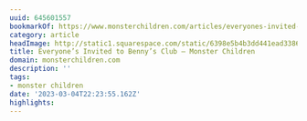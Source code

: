 ```yaml
---
uuid: 645601557
bookmarkOf: https://www.monsterchildren.com/articles/everyones-invited-to-bennys-club
category: article
headImage: http://static1.squarespace.com/static/6398e5b4b3dd441ead33860a/t/63f59ef56393d20b1f49a0a1/1677041415175/Screen+Shot+2023-02-22+at+3.49.43+pm.png?format=1500w
title: Everyone’s Invited to Benny’s Club — Monster Children
domain: monsterchildren.com
description: ''
tags:
- monster children
date: '2023-03-04T22:23:55.162Z'
highlights:
---
```



